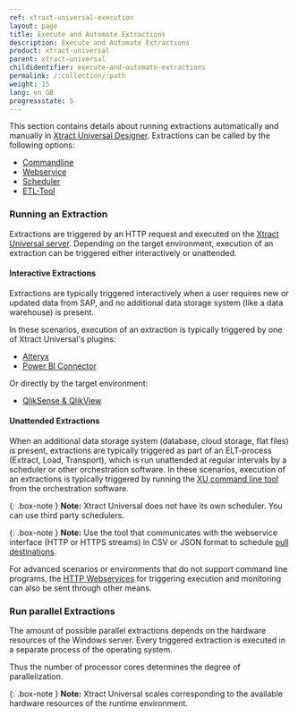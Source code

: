 ```yaml
---
ref: xtract-universal-execution
layout: page
title: Execute and Automate Extractions
description: Execute and Automate Extractions
product: xtract-universal
parent: xtract-universal
childidentifier: execute-and-automate-extractions
permalink: /:collection/:path
weight: 15
lang: en_GB
progressstate: 5
---
```

This section contains details about running extractions automatically and manually in [Xtract Universal Designer](./getting-started/run-an-extraction). Extractions can be called by the following options:
- [Commandline](./execute-and-automate-extractions/call-via-commandline)
- [Webservice](./execute-and-automate-extractions/call-via-webservice) 
- [Scheduler](./execute-and-automate-extractions/call-via-scheduler)
- [ETL-Tool](./execute-and-automate-extractions/call-via-etl)

### Running an Extraction

Extractions are triggered by an HTTP request and executed on the [Xtract Universal server](./server#run-extraction-on-the-server).
Depending on the target environment, execution of an extraction can be triggered either interactively or unattended.

#### Interactive Extractions

Extractions are typically triggered interactively when a user requires new or updated data from SAP, and no additional data storage system (like a data warehouse) is present.

In these scenarios, execution of an extraction is typically triggered by one of Xtract Universal's plugins:
- [Alteryx](../destinations/alteryx)
- [Power BI Connector](./destinations/Power-BI-Connector)

Or directly by the target environment:
- [QlikSense & QlikView](./destinations/qliksense-qlikview)

#### Unattended Extractions

When an additional data storage system (database, cloud storage, flat files) is present, extractions are typically triggered as part of an ELT-process (Extract, Load, Transport), which is run unattended at regular intervals by a scheduler or other orchestration software.
In these scenarios, execution of an extractions is typically triggered by running the [XU command line tool](./execute-and-automate-extractions/call-via-commandline) from the orchestration software. 

{: .box-note }
**Note:** Xtract Universal does not have its own scheduler. You can use third party schedulers. 

{: .box-note }
**Note:** Use the tool that communicates with the webservice interface (HTTP or HTTPS streams) in CSV or JSON format to schedule [pull destinations](./destinations#pull-and-push-destinations).

For advanced scenarios or environments that do not support command line programs, the [HTTP Webservices](./execute-and-automate-extractions/call-via-webservice) for triggering execution and monitoring can also be sent through other means.


### Run parallel Extractions
The amount of possible parallel extractions depends on the hardware resources of the Windows server. Every triggered extraction is executed in a separate process of the operating system.

Thus the number of processor cores determines the degree of parallelization.

{: .box-note }
**Note:** Xtract Universal scales corresponding to the available hardware resources of the runtime environment.
